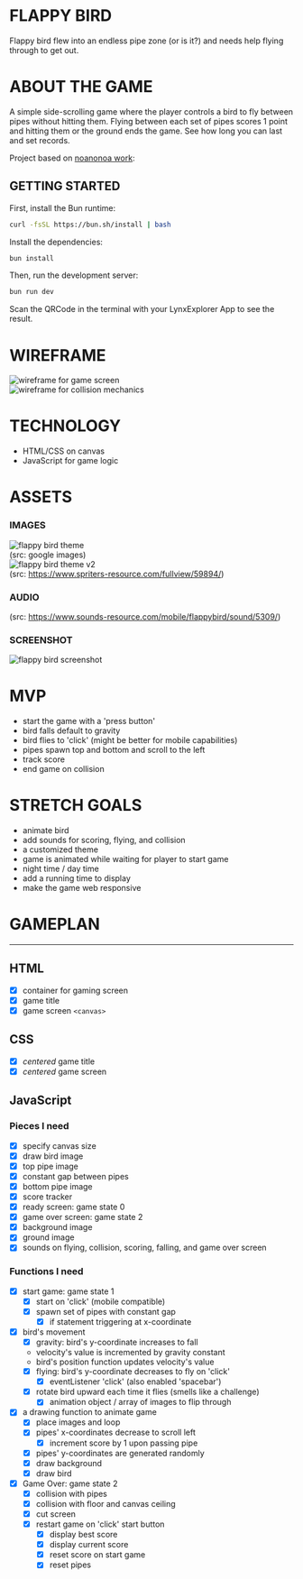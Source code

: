# FLAPPY BIRD
Flappy bird flew into an endless pipe zone (or is it?) and needs help flying through to get out.  

# ABOUT THE GAME
A simple side-scrolling game where the player controls a bird to fly between pipes without hitting them.  Flying between each set of pipes scores 1 point and hitting them or the ground ends the game.  See how long you can last and set records.  

Project based on [noanonoa work](https://github.com/noanonoa/flappy-bird):

## GETTING STARTED

First, install the Bun runtime:

```bash
curl -fsSL https://bun.sh/install | bash
```

Install the dependencies:

```bash
bun install
```

Then, run the development server:

```bash
bun run dev
```

Scan the QRCode in the terminal with your LynxExplorer App to see the result.

# WIREFRAME  
![wireframe for game screen](/src/assets/img/001-wireframe.png "Game Screen")  
![wireframe for collision mechanics](/src/assets/img/002-wireframe.png "Collision Mechanics")

# TECHNOLOGY
 * HTML/CSS on canvas
 * JavaScript for game logic

# ASSETS
### IMAGES
![flappy bird theme](/src/assets/img/og-theme.png)  
(src: google images)  
![flappy bird theme v2](/src/assets/img/og-theme-2.png)  
(src: https://www.spriters-resource.com/fullview/59894/)  
### AUDIO
(src: https://www.sounds-resource.com/mobile/flappybird/sound/5309/)
### SCREENSHOT
![flappy bird screenshot](/src/assets/img/001-screenshot.png)

# MVP
 * start the game with a 'press button'
 * bird falls default to gravity
 * bird flies to 'click' (might be better for mobile capabilities)
 * pipes spawn top and bottom and scroll to the left 
 * track score
 * end game on collision

# STRETCH GOALS
 * animate bird
 * add sounds for scoring, flying, and collision
 * a customized theme
 * game is animated while waiting for player to start game
 * night time / day time
 * add a running time to display
 * make the game web responsive

# GAMEPLAN
---
## HTML
 - [X] container for gaming screen
 - [X] game title
 - [X] game screen `<canvas>`

## CSS
 - [X] *centered* game title
 - [X] *centered* game screen

## JavaScript
### Pieces I need
 - [X] specify canvas size
 - [X] draw bird image
 - [X] top pipe image
 - [X] constant gap between pipes
 - [X] bottom pipe image
 - [X] score tracker
 - [X] ready screen: game state 0
 - [X] game over screen: game state 2
 - [X] background image
 - [X] ground image
 - [X] sounds on flying, collision, scoring, falling, and game over screen
### Functions I need
 - [X] start game: game state 1
    - [X] start on 'click' (mobile compatible)
    - [X] spawn set of pipes with constant gap
      - [X] if statement triggering at x-coordinate
 - [X] bird's movement
    - [X] gravity: bird's y-coordinate increases to fall  
     * velocity's value is incremented by gravity constant
     * bird's position function updates velocity's value
    - [X] flying: bird's y-coordinate decreases to fly on 'click'
        - [X] eventListener 'click' (also enabled 'spacebar')
    - [X] rotate bird upward each time it flies (smells like a challenge)
        - [X] animation object / array of images to flip through
 - [X] a drawing function to animate game
   - [X] place images and loop
    - [X] pipes' x-coordinates decrease to scroll left
        - [X] increment score by 1 upon passing pipe
    - [X] pipes' y-coordinates are generated randomly
    - [X] draw background
    - [X] draw bird
 - [X] Game Over: game state 2
    - [X] collision with pipes
    - [X] collision with floor and canvas ceiling
    - [X] cut screen
    - [X] restart game on 'click' start button
        - [X] display best score
        - [X] display current score
        - [X] reset score on start game
        - [X] reset pipes